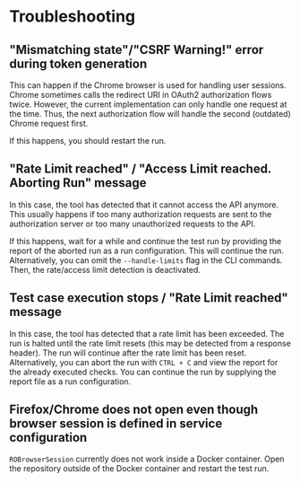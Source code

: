 # Troubleshooting

## "Mismatching state"/"CSRF Warning!" error during token generation

This can happen if the Chrome browser is used for handling user sessions. Chrome sometimes calls the redirect URI in OAuth2 authorization flows twice. However, the current implementation can only handle one request at the time. Thus, the next authorization flow will handle the second (outdated) Chrome request first.

If this happens, you should restart the run.


## "Rate Limit reached" / "Access Limit reached. Aborting Run" message

In this case, the tool has detected that it cannot access the API anymore. This usually happens if too many authorization requests are sent to the authorization server or too many unauthorized requests to the API.

If this happens, wait for a while and continue the test run by providing the report of the aborted run as a run configuration. This will continue the run.
Alternatively, you can omit the `--handle-limits` flag in the CLI commands. Then, the rate/access limit detection is deactivated.


## Test case execution stops / "Rate Limit reached" message

In this case, the tool has detected that a rate limit has been exceeded. The run is halted until the rate limit resets (this may be detected from a response header).
The run will continue after the rate limit has been reset. Alternatively, you can abort the run with `CTRL + C` and view the report for the already executed checks. You can continue the run by supplying the report file as a run configuration.


## Firefox/Chrome does not open even though browser session is defined in service configuration

`ROBrowserSession` currently does not work inside a Docker container. Open the repository outside of the Docker container and restart the test run.
